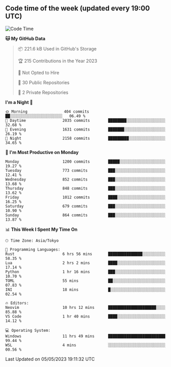 ## Code time of the week (updated every 19:00 UTC)

<!--START_SECTION:waka-->
![Code Time](http://img.shields.io/badge/Code%20Time-1%2C843%20hrs%2033%20mins-blue)

**🐱 My GitHub Data** 

> 📦 221.6 kB Used in GitHub's Storage 
 > 
> 🏆 215 Contributions in the Year 2023
 > 
> 🚫 Not Opted to Hire
 > 
> 📜 30 Public Repositories 
 > 
> 🔑 2 Private Repositories 
 > 
**I'm a Night 🦉** 

```text
🌞 Morning                404 commits         ██░░░░░░░░░░░░░░░░░░░░░░░   06.49 % 
🌆 Daytime                2035 commits        ████████░░░░░░░░░░░░░░░░░   32.68 % 
🌃 Evening                1631 commits        ███████░░░░░░░░░░░░░░░░░░   26.19 % 
🌙 Night                  2158 commits        █████████░░░░░░░░░░░░░░░░   34.65 % 
```
📅 **I'm Most Productive on Monday** 

```text
Monday                   1200 commits        █████░░░░░░░░░░░░░░░░░░░░   19.27 % 
Tuesday                  773 commits         ███░░░░░░░░░░░░░░░░░░░░░░   12.41 % 
Wednesday                852 commits         ███░░░░░░░░░░░░░░░░░░░░░░   13.68 % 
Thursday                 848 commits         ███░░░░░░░░░░░░░░░░░░░░░░   13.62 % 
Friday                   1012 commits        ████░░░░░░░░░░░░░░░░░░░░░   16.25 % 
Saturday                 679 commits         ███░░░░░░░░░░░░░░░░░░░░░░   10.90 % 
Sunday                   864 commits         ███░░░░░░░░░░░░░░░░░░░░░░   13.87 % 
```


📊 **This Week I Spent My Time On** 

```text
🕑︎ Time Zone: Asia/Tokyo

💬 Programming Languages: 
Rust                     6 hrs 56 mins       ███████████████░░░░░░░░░░   58.35 % 
Lua                      2 hrs 2 mins        ████░░░░░░░░░░░░░░░░░░░░░   17.14 % 
Python                   1 hr 16 mins        ███░░░░░░░░░░░░░░░░░░░░░░   10.70 % 
TOML                     55 mins             ██░░░░░░░░░░░░░░░░░░░░░░░   07.83 % 
INI                      18 mins             █░░░░░░░░░░░░░░░░░░░░░░░░   02.54 % 

🔥 Editors: 
Neovim                   10 hrs 12 mins      █████████████████████░░░░   85.88 % 
VS Code                  1 hr 40 mins        ████░░░░░░░░░░░░░░░░░░░░░   14.12 % 

💻 Operating System: 
Windows                  11 hrs 49 mins      █████████████████████████   99.44 % 
WSL                      4 mins              ░░░░░░░░░░░░░░░░░░░░░░░░░   00.56 % 
```


 Last Updated on 05/05/2023 19:11:32 UTC
<!--END_SECTION:waka-->
